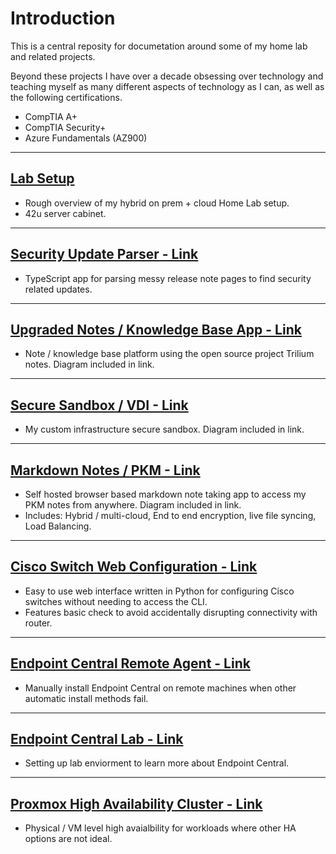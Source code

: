 # Introduction
This is a central reposity for documetation around some of my home lab and related projects. 

Beyond these projects I have over a decade obsessing over technology and teaching myself as many different aspects of technology as I can, as well as the following certifications.
- CompTIA A+
- CompTIA Security+
- Azure Fundamentals (AZ900)

---

## [Lab Setup](https://github.com/Dzzs/Projects/blob/main/Home%20Lab.md)
- Rough overview of my hybrid on prem + cloud Home Lab setup.
- 42u server cabinet.

---

## [Security Update Parser - Link](https://github.com/Dzzs/Projects/blob/main/Security%20Update%20Parser.md)
- TypeScript app for parsing messy release note pages to find security related updates.
  
---

## [Upgraded Notes / Knowledge Base App - Link](https://github.com/Dzzs/Projects/blob/main/Notes.md)
- Note / knowledge base platform using the open source project Trilium notes. Diagram included in link.

---

## [Secure Sandbox / VDI - Link](https://github.com/Dzzs/Projects/blob/main/Secure%20Sandbox.md)
- My custom infrastructure secure sandbox. Diagram included in link.

---

## [Markdown Notes / PKM - Link](https://github.com/Dzzs/Projects/blob/main/Markdown%20Notes.md)
- Self hosted browser based markdown note taking app to access my PKM notes from anywhere. Diagram included in link.
- Includes: Hybrid / multi-cloud, End to end encryption, live file syncing, Load Balancing.

---

## [Cisco Switch Web Configuration - Link](https://github.com/Dzzs/3850WebConfig)
- Easy to use web interface written in Python for configuring Cisco switches without needing to access the CLI.
- Features basic check to avoid accidentally disrupting connectivity with router.

---

## [Endpoint Central Remote Agent - Link](https://github.com/Dzzs/Projects/blob/main/Endpoint%20Central%20Remote%20Agent.md)
- Manually install Endpoint Central on remote machines when other automatic install methods fail.

---

## [Endpoint Central Lab - Link](https://github.com/Dzzs/Projects/blob/main/Endpoint%20Central%20Lab.md)
- Setting up lab enviorment to learn more about Endpoint Central.

---

## [Proxmox High Availability Cluster - Link](https://github.com/Dzzs/Projects/blob/main/Proxmox%20HA%20Cluster.md)
- Physical / VM level high avaialbility for workloads where other HA options are not ideal.
